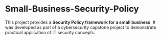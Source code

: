 # Small-Business-Security-Policy
This project provides a **Security Policy framework for a small business**.   It was developed as part of a cybersecurity capstone project to demonstrate   practical application of IT security concepts.
